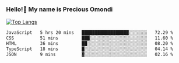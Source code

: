 ### Hello!👋 My name is Precious Omondi 

[![Top Langs](https://github-readme-stats.vercel.app/api/top-langs/?username=Presho99&langs_count=8&theme=dark)](https://github.com/Presho99/github-readme-stats)



<!--START_SECTION:waka-->

```txt
JavaScript   5 hrs 20 mins   ██████████████████░░░░░░░   72.29 %
CSS          51 mins         ███░░░░░░░░░░░░░░░░░░░░░░   11.60 %
HTML         36 mins         ██░░░░░░░░░░░░░░░░░░░░░░░   08.20 %
TypeScript   18 mins         █░░░░░░░░░░░░░░░░░░░░░░░░   04.14 %
JSON         9 mins          ▓░░░░░░░░░░░░░░░░░░░░░░░░   02.16 %
```

<!--END_SECTION:waka-->

